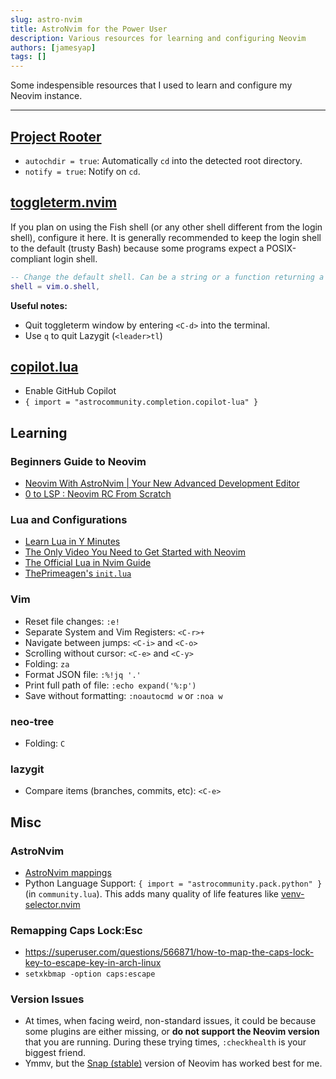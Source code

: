 ```yaml
---
slug: astro-nvim
title: AstroNvim for the Power User
description: Various resources for learning and configuring Neovim
authors: [jamesyap]
tags: []
---
```


Some indespensible resources that I used to learn and configure my Neovim instance.

<!--truncate-->

---

## [Project Rooter](https://docs.astronvim.com/recipes/rooter/)

- `autochdir = true`: Automatically `cd` into the detected root directory.
- `notify = true`: Notify on `cd`.

## [toggleterm.nvim](https://github.com/akinsho/toggleterm.nvim)

If you plan on using the Fish shell (or any other shell different from the login shell), configure it here.
It is generally recommended to keep the login shell to the default (trusty Bash) because some programs expect a POSIX-compliant login shell.

```lua
-- Change the default shell. Can be a string or a function returning a string
shell = vim.o.shell,
```

**Useful notes:**

- Quit toggleterm window by entering `<C-d>` into the terminal.
- Use `q` to quit Lazygit (`<leader>tl`)

## [copilot.lua](https://github.com/zbirenbaum/copilot.lua)

- Enable GitHub Copilot
- `{ import = "astrocommunity.completion.copilot-lua" }`

## Learning

### Beginners Guide to Neovim

- [Neovim With AstroNvim | Your New Advanced Development Editor](https://www.youtube.com/watch?v=GEHPiZ10gOk)
- [0 to LSP : Neovim RC From Scratch](https://www.youtube.com/watch?v=w7i4amO_zaE)

### Lua and Configurations

- [Learn Lua in Y Minutes](https://learnxinyminutes.com/docs/lua/)
- [The Only Video You Need to Get Started with Neovim](https://www.youtube.com/watch?v=m8C0Cq9Uv9o)
- [The Official Lua in Nvim Guide](https://neovim.io/doc/user/lua-guide.html)
- [ThePrimeagen's `init.lua`](https://github.com/ThePrimeagen/init.lua)

### Vim

- Reset file changes: `:e!`
- Separate System and Vim Registers: `<C-r>+`
- Navigate between jumps: `<C-i>` and `<C-o>`
- Scrolling without cursor: `<C-e>` and `<C-y>`
- Folding: `za`
- Format JSON file: `:%!jq '.'`
- Print full path of file: `:echo expand('%:p')`
- Save without formatting: `:noautocmd w` or `:noa w`


### neo-tree

- Folding: `C`

### lazygit

- Compare items (branches, commits, etc): `<C-e>`


## Misc

### AstroNvim

- [AstroNvim mappings](https://docs.astronvim.com/mappings)
- Python Language Support: `{ import = "astrocommunity.pack.python" }` (in `community.lua`). This adds many quality of life features like [venv-selector.nvim](https://github.com/linux-cultist/venv-selector.nvim)

### Remapping Caps Lock:Esc

- https://superuser.com/questions/566871/how-to-map-the-caps-lock-key-to-escape-key-in-arch-linux
- `setxkbmap -option caps:escape`

### Version Issues

- At times, when facing weird, non-standard issues, it could be because some plugins are either missing, or **do not support the Neovim version** that you are running. During these trying times, `:checkhealth` is your biggest friend.
- Ymmv, but the [Snap (stable)](https://github.com/neovim/neovim/blob/master/INSTALL.md#snap) version of Neovim has worked best for me.

